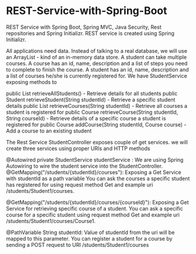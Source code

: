 # REST-Service-with-Spring-Boot
REST Service with Spring Boot, Spring MVC, Java Security, Rest repositories and Spring Initializr. 
REST service is created using Spring Initializr. 

All applications need data. Instead of talking to a real database, we will use an ArrayList - kind of an in-memory data store.
A student can take multiple courses. A course has an id, name, description and a list of steps you need to complete to finish the course. A student has an id, name, description and a list of courses he/she is currently registered for. We have StudentService exposing methods to

public List<Student> retrieveAllStudents() - Retrieve details for all students
public Student retrieveStudent(String studentId) - Retrieve a specific student details
public List<Course> retrieveCourses(String studentId) - Retrieve all courses a student is registered for
public Course retrieveCourse(String studentId, String courseId) - Retrieve details of a specific course a student is registered for
public Course addCourse(String studentId, Course course) - Add a course to an existing student

The Rest Service StudentController exposes couple of get services. we will create three services using proper URIs and HTTP methods

@Autowired private StudentService studentService : We are using Spring Autowiring to wire the student service into the StudentController.
@GetMapping("/students/{studentId}/courses"): Exposing a Get Service with studentId as a path variable
You can ask the courses a specific student has registered for using request method Get and example uri /students/Student1/courses.

@GetMapping("/students/{studentId}/courses/{courseId}"): Exposing a Get Service for retrieving specific course of a student.
You can ask a specific course for a specific student using request method Get and example uri /students/Student1/courses/Course1.

@PathVariable String studentId: Value of studentId from the uri will be mapped to this parameter.
You can register a student for a course by sending a POST request to URI /students/Student1/courses
